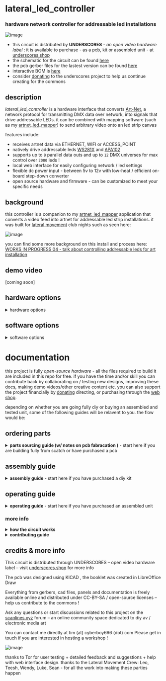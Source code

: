 # lateral_led_controller

### hardware network controller for addressable led installations 

![image](https://github.com/user-attachments/assets/b56ed530-bede-486a-a84b-ba3950885025)

- this circuit is distributed by __UNDERSCORES__ - _an open video hardware label_ : it is available to purchase - as a pcb, kit or assembled unit - at [underscores.shop](https://underscores.shop/lateral_led_controller/)
- the schematic for the circuit can be found [here](/hardware/schematic.pdf)
- the pcb gerber files for the lastest version can be found [here](/hardware/gerber_latest.zip)
- interactive BOM is [here](https://htmlpreview.github.io/?https://github.com/cyberboy666/lateral_led_controller/blob/main/hardware/bom/ibom.html)
- consider [donating](https://opencollective.com/underscores) to the underscores project to help us continue creating for the commons

## description

_lateral_led_controller_ is a hardware interface that converts [Art-Net](https://art-net.org.uk/), a network protocol for transmitting DMX data over network, into signals that drive addressable LEDs. it can be combined with mapping software (such as my [artnet_led_mapper](https://github.com/cyberboy666/artnet_led_mapper/)) to send arbitrary video onto an led strip canvas

features include:

- receives artnet data via ETHERNET, WIFI or ACCESS_POINT
- natively drive addressable leds [WS281X](https://www.aliexpress.com/item/4001322411818.html) and [APA102](https://www.aliexpress.com/item/32322326979.html)
- supports up to `8` parallel data outs and up to `12` DMX universes for max control over `2000` leds !
- local web interface for easily configuring network / led settings
- flexible dc power input - between 5v to 12v with low-heat / efficient on-board step-down converter
- open source hardware and firmware - can be customized to meet your specific needs

## background

this controller is a companion to my [artnet_led_mapper](https://github.com/cyberboy666/artnet_led_mapper/) application that converts a video feed into artnet for addressable led strip installations. it was built for [lateral movement](https://cyberboy666.com/lateralmovement/) club nights such as seen here:

![image](http://underscores.shop/wp-content/uploads/2024/06/leds.gif)


you can find some more background on this install and process here: [WORKS IN PROGRESS 04 - talk about controlling addressable leds for art installation](https://videos.scanlines.xyz/w/p/tUhDfYqJJPfjovscNMvFRL) 

## demo video

[coming soon]

## hardware options

<details><summary>hardware options</summary>

besides this controller there are some more bits of hardware you will need to realize an _addressable led installation_ - i will outline some suggestions here based on my experience but this will depend on your specific requirements - feel free to [email me](mailto:tim@cyberboy666.com) if you would like individual consulting on this.

### led strips

this controller is configured to support two types of addressable led strips (more can be added by firmware update):

### __WS281X__

ie [neopixels](https://www.adafruit.com/product/2541),  [WS2813 (5v) or WS2815 (12v)](https://www.aliexpress.com/item/4001322411818.html)

- these strips are cheapest - around 5usd for 60/m on aliexpress
- data to them is sent over a single wire (D) but is quite slow (around _800kbps_)
- this means that a maximum of around 240 of these leds can be addressed in series before the refresh rate drops below 30fps
- this controller is designed to be able to address up to 8 seperate WS281X led strips in parallel (outputs D0-D7 on board) for maximum 1920 number of leds in total


![image](https://github.com/user-attachments/assets/fd99ba35-70c5-444a-bb6a-b914387d39c2)

### __APA102__

ie [dotstar](https://www.adafruit.com/product/2574) ,  [SK9822](https://www.aliexpress.com/item/32322326979.html)

- these strips cost more - around 10usd for 60/m on aliexpress
- data to them is sent over two wires : ( __D__ata and __C__lock ) but is _very fast_ - (around _24Mbps_ )
- the controller is designed to address a single APA10 led strip by connecting D0 -> Data, D1 -> Clock
- at those speeds there is no need to have parrallel outputs can easily address 2000 leds in series (may need to look into power injection tho)
- they also claim to draw around 1/5 of the power as WS281X (i havnt tested this myself)

![image](https://github.com/user-attachments/assets/4de6dc08-b744-477d-b597-58106c115f09)

## power supply

we ended up using a switching power supply [like this](https://www.aliexpress.com/item/1005002843829663.html) 

- choose voltage based on your strip type (likely to be either 5v or 12v)
- and then power based on the requirement for total number of leds you are using
- you should power the _lateral_led_controller_ from the same supply thats powering the leds (its designed to safely take 5v - 12v input) or atleast ensure the GNDs are connected
- take note on the recommended power wire thickness based on how much current is passing through it (if you use 12v strips then less current is required and therefore thinner wires)

![image](https://github.com/user-attachments/assets/a14c4c9a-6c22-4981-a39e-36884a5f9992)

## light diffusers

for most installation settings it is prefered to use some kind of diffuser to help to evenly distribute light. there are many options and information about this topic online

## wiring and connectors


the data lines from _lateral_led_controller_ uses Pluggable Screw Terminals - standard wire (22awg etc) can connect these lines from controller to the strip

![image](https://github.com/user-attachments/assets/4b82d6b9-e639-4413-a254-619010723e6c)

theres also the option to use cat5/6 cables to carry multiple data lines from the _lateral_led_controller_ - these are quite cheap, come in long distances and have twisted pairs which should allow for longer runs

![image](https://github.com/user-attachments/assets/211844cf-94b4-4366-baef-74deefd615ba)


personally i prefer running power lines seperately (on [red+black paired wire](https://www.aliexpress.com/item/4000625095039.html) ) - and using [these kinds](https://www.aliexpress.com/item/1005004267277214.html) of barrel / screw connectors to easily plug in / unplug from the installation

![image](https://github.com/user-attachments/assets/a575ffa4-9df2-4658-974c-fc0e0b74afea)

most led strips come with these [SM JST 4](https://www.aliexpress.com/item/1005002516911742.html?) connectors pre-soldered to both ends. one option if you dont want to resolder wires / new connectors onto each strip would be to just get some extra of these and create breakouts

![image](https://github.com/user-attachments/assets/95455f20-8f90-485b-b1c4-b9bf2ced58d4)


### custom adapter boards

i made two little pcb adatpers that may help you with format convertion also - see below for some examples of how you could wire them

![image](https://github.com/user-attachments/assets/23ffb9b2-3eb2-40f2-93ea-8bda2d1dc31b)

![image](https://github.com/user-attachments/assets/7045149a-8fe8-46df-9e44-41ffc32d59f9)

![image](https://github.com/user-attachments/assets/27cdb41e-c229-4add-86df-b33254a3c030)


</details>

## software options

<details><summary>software options</summary>

any software that can output artnet over a network can be used with _lateral_led_controller_. some programs i have tested it with include:

- my [artnet_led_mapper](https://github.com/cyberboy666/artnet_led_mapper) application
- [resolume](https://resolume.com/)
- [touch designer](https://derivative.ca/UserGuide/TouchDesigner)
- [QLC+](https://www.qlcplus.org/)

</details>

# documentation

this project is fully _open-source hardware_ - all the files required to build it are included in this repo for free. if you have the time and/or skill you can contribute back by collaborating on / testing new designs, improving these docs, making demo videos/other creative content etc. you can also support the project financially by [donating](https://opencollective.com/underscores) directing, or purchasing through the [web shop](https://underscores.shop).

depending on whether you are going fully diy or buying an assembled and tested unit, some of the following guides will be relavent to you. the flow would be:

## ordering parts

<details><summary><b>parts sourcing guide (w/ notes on pcb fabracation )</b> - start here if you are building fully from scatch or have purchased a pcb</summary>
  

i try to source all the parts i can from either:
- [tayda](https://www.taydaelectronics.com/) ; cheaper for common parts like resistors etc, also good for mechanical parts like switches and buttons
- [mouser](https://www.mouser.de/) ; has lots more options, speciality video ic's, can sometimes cost more (free shipping on orders over 50euros)
- other ; ocationally there will be parts which will need to be sourced elsewhere - usaully either aliexpress, ebay or amazon etc...

take a look at the [full_bom](/hardware/bom/full_bom.csv) for this project to see where i am sourcing each part from

## import into tayda

- go to the [tayda quick order](https://www.taydaelectronics.com/quick-order/) and in bottom corner choose _add from file_
- select the file [tayda_bom.csv](./hardware/bom/tayda_bom.csv) in the BOM folder (you will have to download it first or clone this repo)
- after importing select _add to cart_
- __NOTE:__ the minimum value for resistors is 10, so you may need to modify these values to add to cart (or if they are already modified here you will need to see the  full_bom for actual part QTY) 

- OPTIONAL: it is a good idea to add some dip-ic sockets and 2.54pin headers/sockets to your tayda order if you dont have them around already

## sourcing other parts

this circuit has a few _specific_ parts that can not be sourced from tayda/mouser:

### WT32-ETH01 micro-controller
we are using a [WT32-ETH01](https://www.aliexpress.com/item/1005007279607510.html) ESP32 controller with the LAN8720A chip / ethernet port already attached - this is because it requires specific routing that is easier to get in a module like this - [heres](https://github.com/egnor/wt32-eth01) some more general info about this uC - it should be easy to find with a search on ali/amazon/ebay/etc - if you get it without header pins you can solder the controller straight on to the pcb (using the castellated edges) 

![image](https://github.com/user-attachments/assets/6898c883-868a-46ce-b203-ca0a9fc6f7b0)

### MP1584EN_5v_stepdown

another pre-soldered module used in this circuit is this [MP1584EN_5v_stepdown]([MP1584EN_5v_stepdown](https://www.aliexpress.com/item/1005006005888518.html)) - 3A Step-down 5v

its a useful module that allows a wide range of voltage inputs and is much more efficent than standard linear regulators (so producing less heat - which is important for installation work) - you can also solder the board directly onto our pcb with the castellated edges - take note of the direction indicated by arrow on bottom of module

![image](https://github.com/user-attachments/assets/519af38c-6c49-4a2e-8758-ee4c2f00e200)

### WeMos_CH340G_USB_to_SERIAL

since the WT32-ETH01 doesnt have an on-board _usb-to-serial_ on the module for uploading firmware this board is designed to work with this [WeMos_CH340G_USB_to_SERIAL](https://www.aliexpress.com/item/1005006642575408.html) one - we are using this because it outputs the command signals that allow for auto-uploading (so we dont need to manually switch to boot mode every time) - you may need to join some pads with solder on the module to select DTS mode for it to work

![image](https://github.com/user-attachments/assets/0647dc8c-2f8c-4b08-b302-41dc97b6437a)


![Screenshot from 2024-09-06 13-56-25](https://github.com/user-attachments/assets/48900809-941f-4626-86d2-d2ff11dc5ee2)

## terminal jacks

the footprints on the pcb for the data line outputs are spaced for __3.5MM__

- im using [KF2EDG RIGHT ANGLE 3.5MM PLUGGABLE](https://www.aliexpress.com/item/1005005511990041.html) terminals in my kits, but this is up to you - standard screw terminal (non-pluggable) like [this](https://www.aliexpress.com/item/1005001333343844.html) could also fit..

![image](https://github.com/user-attachments/assets/8c9686a7-936e-47c8-957d-84c8a8925cf8)


## ordering pcbs

you can support this project by buying individual pcbs from the [shop](https://underscores.shop). if you would rather have pcbs fabricated from gerbers directly the file you need is [here](/hardware/gerber_latest.zip)

- i get my pcbs fabricated from [jlcpcb](https://cart.jlcpcb.com/quote) - 5 is the minumum order per design
- upload the zip file with the `add gerber file` button
- the default settings are mostly fine - set the __PCB Qty__ and __PCB Color__ settings (you can check that the file looks correct with pcb veiwer)
- it may be best to combine orders with other pcbs you want to have fab'd since the shipping can cost more than the items - also orginising group buys is a good way to distribute the extra pcbs /costs 
  
i often use jlcpcb because they are reliable, cheap and give you an option of colours. remember though that the cheapest Chinese fab houses are not always the most ethical or environmently friendly - if you can afford it consider supporting local companies. 

  </details>
  
## assembly guide
  
<details><summary><b>assembly guide</b> - start here if you have purchased a diy kit</summary>

## interactive BOM for build guiding

follow this link to view the [interactive BOM](https://htmlpreview.github.io/?https://github.com/cyberboy666/lateral_led_controller/blob/main/hardware/bom/ibom.html)

## general solder advice

- remember to heat pad first (2-3seconds), then add solder, then continue to heat (1-2seconds)

- Checkout the web-comic [soldering is easy](https://mightyohm.com/files/soldercomic/FullSolderComic_EN.pdf) for more soldering advice

## order of assembly

- both the _WT32-ETH01_ controller and the _MP1584EN_5v_stepdown_ module can be soldered directly to the board using the castellated edges (if you would rather use pins/sockets this is fine also - just be aware you may need to use higher standoffs if also mounting a front panel) - these should be soldered before anything else

- next i would solder the resistors, capictors (take note of direction), diodes, transistors etc

- finally would finish with ic's and interface parts - sockets, buttons etc...

## flashing the firmware


## firmware guide

<details><summary><b>firmware guide</b> - for editing the code & flashing it to your micro-controller</summary>
  
## flashing firmware onto the micro-controller
  
if you have got a kit from the shop the default firmware will be pre-configured - still it could be useful to know how to update firmware / customize your controller.
  
### install guide
  
all _underscores_ projects with micro-controllers use [platformio](https://platformio.org/) with [visual studio code](https://code.visualstudio.com/) to edit, flash and monitor the code.
  
- first download (and unzip) the code in this repo - easiest is [as a zip](https://github.com/cyberboy666/lateral_led_controller/archive/refs/heads/main.zip) or you can clone using git if you are comfortable with this
- next download, install and open [visual studio code](https://code.visualstudio.com/#alt-downloads)
- now open the extension tab within vscode on left vertical menu (or press ctrl-shift-x) and search for `platformio` to install this extension
  
![image](https://user-images.githubusercontent.com/12017938/158495161-7c3114fc-814b-4acc-b142-4a9522370473.png)

- connect the micro-controller to computer via usb with the __WeMos_CH340G_USB_to_SERIAL__ port, open the software folder of this project (ctrl-k ctrl-o) in vscode and find the _platformio_ commands (either in left vertical menu under _platformio_ or little tick/arrow symbols along bottom blue bar) - `PlatformIO: Upload` should flash the default code to your micro-controller
  
![image](https://user-images.githubusercontent.com/12017938/158495844-99466196-086a-47d2-b803-2b5941d33ac5.png)

</details>

</details>

## operating guide
  
<details><summary><b>operating guide</b> - start here if you have purchased an assembled unit</summary>

![image](https://github.com/user-attachments/assets/24260926-f897-4c14-985b-2637f945ce2b)


## access settings interface for first time

- power on the circuit by plugging in a 5-12v dc supply into the POWER IN
- using a computer / phone connect to the ACCESS_POINT created by the controller: default name `leds` pw `ledsleds` - you should see the blue _network connected_ led come on when you have connected to this network
- in a browser go to `http://leds.local` (also try `http://192.168.4.1` if that doesnt work ) - you should now see the web interface!
- from here you can set up which connection mode to use, see your controllers ip and also set which led protocol & layout to use - make sure the led settings (led type, number of data lines and number of leds per line ) reflect your installation setup.
- for most installation settings it will be preferable to use wired ethernet connection to send data into this controller - make sure the IP/SUBMASK/GATEWAY settings reflect the ethernet settings being used on the computer this controller is connecting to. __auto assign ethernet connection__ worked from my linux machine but i could not get windows to assign an ip (act as dhcp) - maybe there is some setting or maybe it needs to be done manually from some operating systems such as windows.

![image](https://github.com/user-attachments/assets/8b49bebf-3b1b-4bed-84be-f57d4eba3ade)

![image](https://github.com/user-attachments/assets/c307ca27-7ae2-421c-893b-cc47e49fe88f)


## reset button

### soft reset

on the controller board next to the `NETWORK CONNECTED` led is a `CONTROLLER RESET` button - pushing this will reboot the controller -> you should see the _network connected_ light go off for a momement while it resets

### hard reset

if you hold down the `CONTROLLER RESET` button for 5 seconds then release it you should see the `NETWORK CONNECTED` led flashing -> then short pressing the `CONTROLLER RESET` again from this mode will perform a __hard reset__ this means that the _NETWORK TYPE_ is reset back to __ACCESS_POINT__ and all settings are restored to default (you will need to connect to `leds` with pw `ledsleds` again to set up your controller)

this can be helpful if you accidently put the controller into a state with network settings that you can not access the page any more.

(if you get to the flashing led state but do not want to do a hard reset just power down the controller while flashing and your settings will not be wiped)


</details>

### more info

<details><summary><b>how the circuit works</b></summary>
  
[coming soon]
                                                                                                                             
</details>

<details><summary><b>contributing guide</b></summary>
  
if you would like to contribute back to these projects in some way but dont know how the best thing (for now) would be to reach out to me directly ( tim@cyberboy666.com or @cyberboy666 on scanlines forum) - i will be happy to help
  
</details>


## credits & more info


This circuit is distributed through UNDERSCORES – open video hardware label – visit [underscores.shop](https://underscores.shop) for more info

The pcb was designed using KICAD , the booklet was created in LibreOffice Draw

Everything from gerbers, cad files, panels and documentation is freely available online and distributed under CC-BY-SA / open-source licenses – help us contribute to the commons !

Ask any questions or start discussions related to this project on the [scanlines.xyz](https://scanlines.xyz) forum – an online community space dedicated to diy av / electronic media art

You can contact me directly at tim (at) cyberboy666 (dot) com 
Please get in touch if you are interested in hosting a workshop !

![image](https://github.com/user-attachments/assets/9879806e-2057-46f2-97a5-5c3c61af2ddf)


thanks to Tor for user testing + detailed feedback and suggestions + help with web interface design. thanks to the Lateral Movement Crew: Leo, Teesh, Wendy, Luke, Sean - for all the work into making these parties happen
